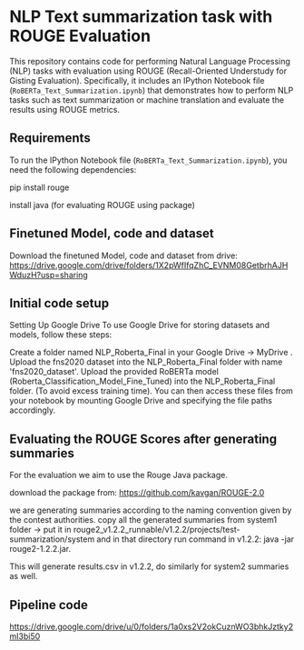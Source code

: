 # NLP Text summarization task with ROUGE Evaluation

This repository contains code for performing Natural Language Processing (NLP) tasks with evaluation using ROUGE (Recall-Oriented Understudy for Gisting Evaluation). Specifically, it includes an IPython Notebook file (`RoBERTa_Text_Summarization.ipynb`) that demonstrates how to perform NLP tasks such as text summarization or machine translation and evaluate the results using ROUGE metrics.

## Requirements

To run the IPython Notebook file (`RoBERTa_Text_Summarization.ipynb`), you need the following dependencies:

pip install rouge

install java (for evaluating ROUGE using package)

## Finetuned Model, code and dataset

Download the finetuned Model, code and dataset from drive: https://drive.google.com/drive/folders/1X2pWfIfqZhC_EVNM08GetbrhAJHWduzH?usp=sharing

## Initial code setup

Setting Up Google Drive
To use Google Drive for storing datasets and models, follow these steps:

Create a folder named NLP_Roberta_Final in your Google Drive ->  MyDrive .
Upload the fns2020 dataset into the NLP_Roberta_Final folder with name 'fns2020_dataset'.
Upload the provided RoBERTa model (Roberta_Classification_Model_Fine_Tuned) into the NLP_Roberta_Final folder. (To avoid excess training time).
You can then access these files from your notebook by mounting Google Drive and specifying the file paths accordingly.

## Evaluating the ROUGE Scores after generating summaries
For the evaluation we aim to use the Rouge Java package.

download the package from: 
https://github.com/kavgan/ROUGE-2.0

we are generating summaries according to the naming convention given by the contest authorities.
copy all the generated summaries from system1 folder -> put it in rouge2_v1.2.2_runnable/v1.2.2/projects/test-summarization/system and in that directory
run  command in v1.2.2: java -jar rouge2-1.2.2.jar.

This will generate results.csv in v1.2.2, do similarly for system2 summaries as well.

## Pipeline code 
https://drive.google.com/drive/u/0/folders/1a0xs2V2okCuznWO3bhkJztky2mI3bi50
